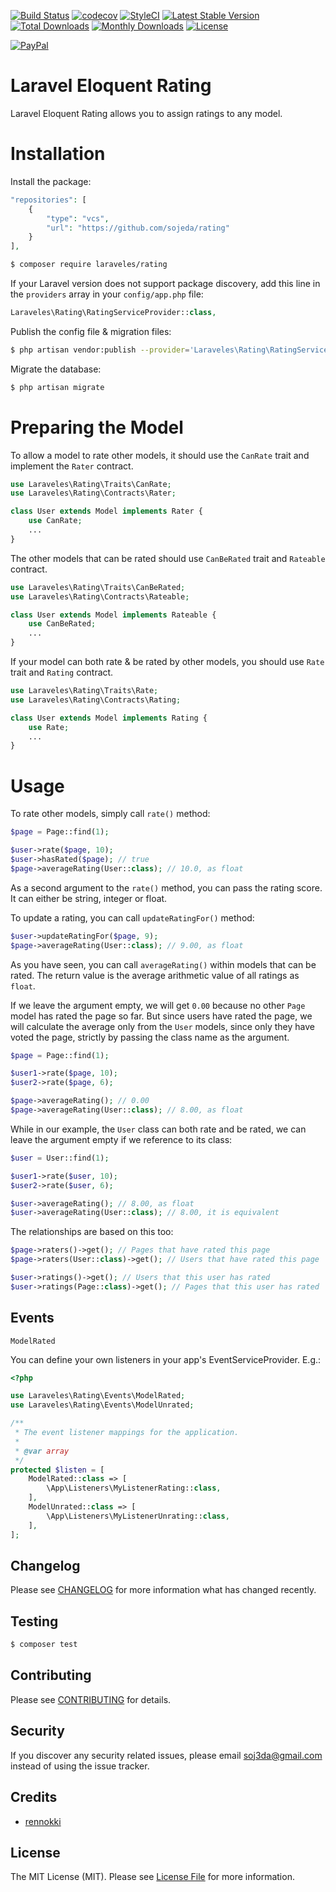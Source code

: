 [![Build Status](https://travis-ci.org/Laraveles/rating.svg?branch=master)](https://travis-ci.org/Laraveles/rating)
[![codecov](https://codecov.io/gh/Laraveles/rating/branch/master/graph/badge.svg)](https://codecov.io/gh/Laraveles/rating/branch/master)
[![StyleCI](https://github.styleci.io/repos/142049701/shield?branch=master)](https://github.styleci.io/repos/141194551)
[![Latest Stable Version](https://poser.pugx.org/Laraveles/rating/v/stable)](https://packagist.org/packages/Laraveles/rating)
[![Total Downloads](https://poser.pugx.org/Laraveles/rating/downloads)](https://packagist.org/packages/Laraveles/rating)
[![Monthly Downloads](https://poser.pugx.org/Laraveles/rating/d/monthly)](https://packagist.org/packages/Laraveles/rating)
[![License](https://poser.pugx.org/Laraveles/rating/license)](https://packagist.org/packages/Laraveles/rating)

[![PayPal](https://img.shields.io/badge/PayPal-donate-blue.svg)](https://paypal.me/Laraveles)

# Laravel Eloquent Rating
Laravel Eloquent Rating allows you to assign ratings to any model.

# Installation
Install the package:

```php
"repositories": [
    {
        "type": "vcs",
        "url": "https://github.com/sojeda/rating"
    }
],
```


```bash
$ composer require laraveles/rating
```

If your Laravel version does not support package discovery, add this line in the `providers` array in your `config/app.php` file:
```php
Laraveles\Rating\RatingServiceProvider::class,
```

Publish the config file & migration files:
```bash
$ php artisan vendor:publish --provider='Laraveles\Rating\RatingServiceProvider'
```

Migrate the database:
```bash
$ php artisan migrate
```

# Preparing the Model
To allow a model to rate other models, it should use the `CanRate` trait and implement the  `Rater` contract.
```php
use Laraveles\Rating\Traits\CanRate;
use Laraveles\Rating\Contracts\Rater;

class User extends Model implements Rater {
    use CanRate;
    ...
}
```

The other models that can be rated should use `CanBeRated` trait and `Rateable` contract.
```php
use Laraveles\Rating\Traits\CanBeRated;
use Laraveles\Rating\Contracts\Rateable;

class User extends Model implements Rateable {
    use CanBeRated;
    ...
}
```

If your model can both rate & be rated by other models, you should use `Rate` trait and `Rating` contract.
```php
use Laraveles\Rating\Traits\Rate;
use Laraveles\Rating\Contracts\Rating;

class User extends Model implements Rating {
    use Rate;
    ...
}
```

# Usage
To rate other models, simply call `rate()` method:
```php
$page = Page::find(1);

$user->rate($page, 10);
$user->hasRated($page); // true
$page->averageRating(User::class); // 10.0, as float
```

As a second argument to the `rate()` method, you can pass the rating score. It can either be string, integer or float.

To update a rating, you can call `updateRatingFor()` method:
```php
$user->updateRatingFor($page, 9);
$page->averageRating(User::class); // 9.00, as float
```

As you have seen, you can call `averageRating()` within models that can be rated. The return value is the average arithmetic value of all ratings as `float`.

If we leave the argument empty, we will get `0.00` because no other `Page` model has rated the page so far. But since users have rated the page, we will calculate the average only from the `User` models, since only they have voted the page, strictly by passing the class name as the argument.
```php
$page = Page::find(1);

$user1->rate($page, 10);
$user2->rate($page, 6);

$page->averageRating(); // 0.00
$page->averageRating(User::class); // 8.00, as float
```

While in our example, the `User` class can both rate and be rated, we can leave the argument empty if we reference to its class:
```php
$user = User::find(1);

$user1->rate($user, 10);
$user2->rate($user, 6);

$user->averageRating(); // 8.00, as float
$user->averageRating(User::class); // 8.00, it is equivalent
```

The relationships are based on this too:
```php
$page->raters()->get(); // Pages that have rated this page
$page->raters(User::class)->get(); // Users that have rated this page

$user->ratings()->get(); // Users that this user has rated
$user->ratings(Page::class)->get(); // Pages that this user has rated
```

## Events

```ModelRated```

You can define your own listeners in your app's EventServiceProvider. E.g.:

```php
<?php

use Laraveles\Rating\Events\ModelRated;
use Laraveles\Rating\Events\ModelUnrated;

/**
 * The event listener mappings for the application.
 *
 * @var array
 */
protected $listen = [
    ModelRated::class => [
        \App\Listeners\MyListenerRating::class,
    ],
    ModelUnrated::class => [
        \App\Listeners\MyListenerUnrating::class,
    ],
];
```


## Changelog

Please see [CHANGELOG](CHANGELOG.md) for more information what has changed recently.

## Testing

``` bash
$ composer test
```

## Contributing

Please see [CONTRIBUTING](CONTRIBUTING.md) for details.

## Security

If you discover any security related issues, please email soj3da@gmail.com instead of using the issue tracker.

## Credits

- [rennokki](https://github.com/rennokki/rating)

## License

The MIT License (MIT). Please see [License File](LICENSE.md) for more information.

